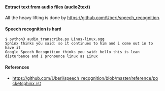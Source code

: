 #### Extract text from audio files (audio2text)

All the heavy lifting is done by https://github.com/Uberi/speech_recognition.


#### Speech recognition is hard

```
$ python3 audio_transcribe.py Linus-linux.ogg
Sphinx thinks you said: so it continues to him and i come out in to have it
Google Speech Recognition thinks you said: hello this is lean disturbance and I pronounce linux as Linux
```


#### References

* https://github.com/Uberi/speech_recognition/blob/master/reference/pocketsphinx.rst
